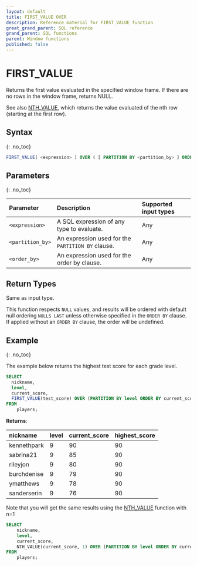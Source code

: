 ```yaml
---
layout: default
title: FIRST_VALUE OVER
description: Reference material for FIRST_VALUE function
great_grand_parent: SQL reference
grand_parent: SQL functions
parent: Window functions
published: false
---
```


# FIRST_VALUE

Returns the first value evaluated in the specified window frame. If there are no rows in the window frame, returns NULL.

See also [NTH\_VALUE](./nth-value.md), which returns the value evaluated of the nth row (starting at the first row).

## Syntax
{: .no_toc}

```sql
FIRST_VALUE( <expression> ) OVER ( [ PARTITION BY <partition_by> ] ORDER BY <order_by> [ASC|DESC] )
```

## Parameters 
{: .no_toc}

| Parameter | Description                                      | Supported input types | 
| :--------- | :------------------------------------------------ | :------------| 
| `<expression>`   | A SQL expression of any type to evaluate.                                                | Any |
| `<partition_by>` | An expression used for the `PARTITION BY` clause. | Any |
| `<order_by>` | An expression used for the order by clause. | Any |

## Return Types
Same as input type. 

This function respects `NULL` values, and results will be ordered with default null ordering `NULLS LAST` unless otherwise specified in the `ORDER BY` clause. If applied without an `ORDER BY` clause, the order will be undefined.

## Example
{: .no_toc}

The example below returns the highest test score for each grade level. 

```sql
SELECT
  nickname,
  level,
  current_score,
  FIRST_VALUE(test_score) OVER (PARTITION BY level ORDER BY current_score DESC) highest_score
FROM
    players;
```

**Returns**:



| nickname | level | current_score | highest_score |
|:---------|:----------|:-----------|:----------|
| kennethpark   |           9 |         90 |            90 |  
| sabrina21      |           9 |         85 |            90 | 
| rileyjon      |           9 |         80 |            90 |
| burchdenise       |           9 |         79 |            90 |
| ymatthews       |           9 |         78 |            90 |
| sanderserin      |           9 |         76 |            90 |


Note that you will get the same results using the [NTH_VALUE](./nth-value.md) function with n=1

```sql
SELECT
    nickname,
    level,
    current_score,
    NTH_VALUE(current_score, 1) OVER (PARTITION BY level ORDER BY current_score DESC) highest_score
FROM
    players;
```
